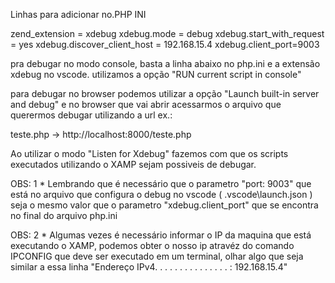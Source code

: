 Linhas para adicionar no.PHP INI 

zend_extension = xdebug
xdebug.mode = debug 
xdebug.start_with_request = yes
xdebug.discover_client_host = 192.168.15.4
xdebug.client_port=9003






pra debugar no modo console, basta a linha abaixo no php.ini e a extensão xdebug no vscode. 
utilizamos a opção "RUN current script in console"




para debugar no browser podemos utilizar a opção 
"Launch built-in server and debug"
e no browser que vai abrir acessarmos o arquivo que querermos debugar utilizando a url 
ex.: 


teste.php -> http://localhost:8000/teste.php




Ao utilizar o modo "Listen for Xdebug" fazemos com que os scripts executados utilizando o XAMP sejam possiveis de debugar. 

OBS: 1 * Lembrando que é necessário que o parametro  "port: 9003"   que está no arquivo que configura o debug no vscode  ( .vscode\launch.json  ) seja o mesmo valor que o parametro 
"xdebug.client_port" que se encontra no final do arquivo php.ini 


OBS: 2 * Algumas vezes é necessário informar o IP da maquina que está executando o XAMP, podemos obter o nosso ip atravéz do comando IPCONFIG que deve ser executado em um terminal, olhar algo que seja similar a essa linha
"Endereço IPv4. . . . . . . .  . . . . . . . : 192.168.15.4"

